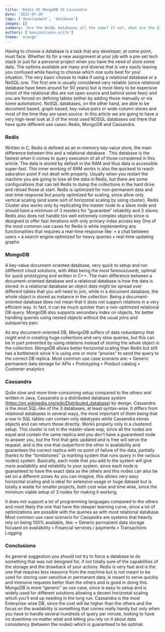 ```yaml
---
title: 'Redis VS MongoDB VS Cassandra'
date: '2022-07-20'
tags: ['development', 'database']
images: []
summary: 'Are the NoSQL databases all the same? If not, what are the differences (and why should you care)? A quick comparison chat between Redis, MongoDB and Cassandra'
authors: ['massimiliano-scifo']
theme: 'orange'
---
```


Having to choose a database is a task that any developer, at some point, must face. Whether its for a new assignment at your job with a pre-set tech stack or just for a personal project when you have the need of store some data.  The options available are many and diverse that is very easily leaving you confused while having to choose which one suits best for your situation. 
The very basic choose to make if using a relational database or a NoSQL one. The first one is usually considered very reliable (since relational database have been around for 50 years) but is most likely to be expensive (most of the relational dbs are not open source and behind some fees) and you are forced on defining tables (either by adding those manually or via some automation). NoSQL databases, on the other hand, are able to be document based, graph based, key-value pairs or wide-column stores and most of the time they are open source. In this article we are going to have a very high-level look at 3 of the most used NOSQL databases out there that have quite different use cases: Redis, MongoDB and Cassandra.

### Redis
Written in C, Redis is defined as an in-memory key-value store, the main difference between this and a relational database . This database is the fastest when it comes to query execution of all of those considered in this article. The data is stored by default in the RAM and thus data is accessible super-fast. This inner working of RAM works is also the quickest to reach saturation point if not dealt with properly. Usually when you restart the machine you are going to lose all the data in Redis, but there are some configurations that can tell Redis to dump the collections in the hard drive and reload those at start. 
Redis is optimized for non-permanent data and real-time response but poorly optimized for scaling, since allow only vertical scaling (and some sort of horizontal scaling by using cluster). 
Redis Cluster also works only by replicating the master node to a slave node and should have a minimum of 3 masters for “guarantee” reliability and 3 slaves. 
Redis also does not handle too well extremely complex objects since is designed to offer fast iterations with only primary index access key
One of the most common use cases for Redis is while implementing any functionalities that requires a real-time response like: 
•	a chat between users 
•	a search engine optimized for heavy queries
•	real-time updating graphs

### MongoDB
A key-value document-oriented database, very quick to setup and run (different cloud solutions, with Atlas being the most famous/used), optimal for quick prototyping and written in C++. The main difference between a document-oriented database and a relational database is how the data is stored: in a relational database an object data might be spread over different tables that you will need to join, while in a document database, the whole object is stored as instance in the collection.
Being a document-oriented database does not mean that it does not support relations in a very efficient way. In fact, it can be much quicker than a non-optimized relational DB query. MongoDB also supports secondary index on objects, for better handling queries using nested objects without the usual joins and subqueries pain. 

As any document-oriented DB, MongoDB suffers of data redundancy that might end in creating huge collections and very slow queries, but this can be in part prevented by using relations instead of storing the whole object in the collection.
MongoDB allows better horizontal scaling than Redis but still has a bottleneck since it is using one or more “proxies” to send the query to the correct DB replica.
Most common use case scenario are:
•	Generic permanent data storage for APIs
•	Prototyping
•	Product catalog
•	Customer analytics

### Cassandra
Quite slow and more time-consuming setup compared to the others and written in Java, Cassandra is a distributed database system (https://en.wikipedia.org/wiki/Distributed_database) by design. 
Cassandra is the most SQL-like of the 3 databases, at least syntax-wise. It differs from relational databases in several ways, the most important of them being that a row in SQL tables can contain only datatypes while Cassandra stores objects and can return those directly. 
Works properly only in a clustered setup. This cluster is not in the master-slave way, since all the nodes are equal and contain the same replica and you don’t have a guaranteed node to answer you, but the first that gets updated and is free will serve the request. and is the one that outperform the other in availability and guarantees the correct replica with no point of failure of the data, partially thanks to the “tombstones” (a marking system that runs query in the various nodes) system. Basically, each node that you add to the system will give more availability and reliability to your system, since each node is guaranteed to have the exact data as the others and this nodes can also be set on a different zones
As you can imagine, this allows very easy horizontal scaling and is ideal for extensive usage or huge dataset but is totally a waste for smaller projects, both cost wise and time wise, since the minimum viable setup of 3 nodes for making it working.

It does not support a lot of programming languages compared to the others and most likely the one that have the steeper learning curve, since a lot of optimizations are possible with the queries as with most relational database. 
Most common use case scenario for Cassandra are systems that heavily rely on being 100% available, like:
•	Generic permanent data storage focused on availability
•	Financial services / payments
•	Transactions Logging

### Conclusions
As general suggestion you should not try to force a database to do something that was not designed for, if not totally sure of the capabilities of the storage and the drawback of your actions. 
Redis is very fast and is the one that requires less resource from the machine but is not meant to be used for storing user sensitive or permanent data, is meant to serve quickly and intensive requests better than the others and is good in doing this. MongoDB is more “generic” as use case, since is easy to setup and is widely used for different solutions allowing a decent horizontal scaling which you’ll end up needing in the long run. Cassandra is the most Enterprise-wise DB, since the cost will be higher than the others and the focus on the availability is something that comes really handy but only when you have to handle several hundreds of query per minute, looking to have no downtime no matter what and letting you rely on it about data consistency (between the nodes) which is guaranteed to be optimal. 
